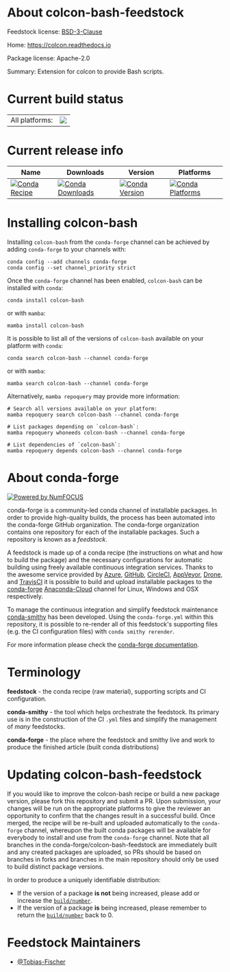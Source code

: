 About colcon-bash-feedstock
===========================

Feedstock license: [BSD-3-Clause](https://github.com/conda-forge/colcon-bash-feedstock/blob/main/LICENSE.txt)

Home: https://colcon.readthedocs.io

Package license: Apache-2.0

Summary: Extension for colcon to provide Bash scripts.

Current build status
====================


<table><tr><td>All platforms:</td>
    <td>
      <a href="https://dev.azure.com/conda-forge/feedstock-builds/_build/latest?definitionId=15867&branchName=main">
        <img src="https://dev.azure.com/conda-forge/feedstock-builds/_apis/build/status/colcon-bash-feedstock?branchName=main">
      </a>
    </td>
  </tr>
</table>

Current release info
====================

| Name | Downloads | Version | Platforms |
| --- | --- | --- | --- |
| [![Conda Recipe](https://img.shields.io/badge/recipe-colcon--bash-green.svg)](https://anaconda.org/conda-forge/colcon-bash) | [![Conda Downloads](https://img.shields.io/conda/dn/conda-forge/colcon-bash.svg)](https://anaconda.org/conda-forge/colcon-bash) | [![Conda Version](https://img.shields.io/conda/vn/conda-forge/colcon-bash.svg)](https://anaconda.org/conda-forge/colcon-bash) | [![Conda Platforms](https://img.shields.io/conda/pn/conda-forge/colcon-bash.svg)](https://anaconda.org/conda-forge/colcon-bash) |

Installing colcon-bash
======================

Installing `colcon-bash` from the `conda-forge` channel can be achieved by adding `conda-forge` to your channels with:

```
conda config --add channels conda-forge
conda config --set channel_priority strict
```

Once the `conda-forge` channel has been enabled, `colcon-bash` can be installed with `conda`:

```
conda install colcon-bash
```

or with `mamba`:

```
mamba install colcon-bash
```

It is possible to list all of the versions of `colcon-bash` available on your platform with `conda`:

```
conda search colcon-bash --channel conda-forge
```

or with `mamba`:

```
mamba search colcon-bash --channel conda-forge
```

Alternatively, `mamba repoquery` may provide more information:

```
# Search all versions available on your platform:
mamba repoquery search colcon-bash --channel conda-forge

# List packages depending on `colcon-bash`:
mamba repoquery whoneeds colcon-bash --channel conda-forge

# List dependencies of `colcon-bash`:
mamba repoquery depends colcon-bash --channel conda-forge
```


About conda-forge
=================

[![Powered by
NumFOCUS](https://img.shields.io/badge/powered%20by-NumFOCUS-orange.svg?style=flat&colorA=E1523D&colorB=007D8A)](https://numfocus.org)

conda-forge is a community-led conda channel of installable packages.
In order to provide high-quality builds, the process has been automated into the
conda-forge GitHub organization. The conda-forge organization contains one repository
for each of the installable packages. Such a repository is known as a *feedstock*.

A feedstock is made up of a conda recipe (the instructions on what and how to build
the package) and the necessary configurations for automatic building using freely
available continuous integration services. Thanks to the awesome service provided by
[Azure](https://azure.microsoft.com/en-us/services/devops/), [GitHub](https://github.com/),
[CircleCI](https://circleci.com/), [AppVeyor](https://www.appveyor.com/),
[Drone](https://cloud.drone.io/welcome), and [TravisCI](https://travis-ci.com/)
it is possible to build and upload installable packages to the
[conda-forge](https://anaconda.org/conda-forge) [Anaconda-Cloud](https://anaconda.org/)
channel for Linux, Windows and OSX respectively.

To manage the continuous integration and simplify feedstock maintenance
[conda-smithy](https://github.com/conda-forge/conda-smithy) has been developed.
Using the ``conda-forge.yml`` within this repository, it is possible to re-render all of
this feedstock's supporting files (e.g. the CI configuration files) with ``conda smithy rerender``.

For more information please check the [conda-forge documentation](https://conda-forge.org/docs/).

Terminology
===========

**feedstock** - the conda recipe (raw material), supporting scripts and CI configuration.

**conda-smithy** - the tool which helps orchestrate the feedstock.
                   Its primary use is in the construction of the CI ``.yml`` files
                   and simplify the management of *many* feedstocks.

**conda-forge** - the place where the feedstock and smithy live and work to
                  produce the finished article (built conda distributions)


Updating colcon-bash-feedstock
==============================

If you would like to improve the colcon-bash recipe or build a new
package version, please fork this repository and submit a PR. Upon submission,
your changes will be run on the appropriate platforms to give the reviewer an
opportunity to confirm that the changes result in a successful build. Once
merged, the recipe will be re-built and uploaded automatically to the
`conda-forge` channel, whereupon the built conda packages will be available for
everybody to install and use from the `conda-forge` channel.
Note that all branches in the conda-forge/colcon-bash-feedstock are
immediately built and any created packages are uploaded, so PRs should be based
on branches in forks and branches in the main repository should only be used to
build distinct package versions.

In order to produce a uniquely identifiable distribution:
 * If the version of a package **is not** being increased, please add or increase
   the [``build/number``](https://docs.conda.io/projects/conda-build/en/latest/resources/define-metadata.html#build-number-and-string).
 * If the version of a package **is** being increased, please remember to return
   the [``build/number``](https://docs.conda.io/projects/conda-build/en/latest/resources/define-metadata.html#build-number-and-string)
   back to 0.

Feedstock Maintainers
=====================

* [@Tobias-Fischer](https://github.com/Tobias-Fischer/)

